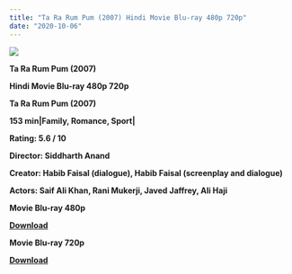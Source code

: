 ```yaml
---
title: "Ta Ra Rum Pum (2007) Hindi Movie Blu-ray 480p 720p"
date: "2020-10-06"
---
```


[**![](https://1.bp.blogspot.com/-y7wLvxnppzk/XunQjN1yk_I/AAAAAAAADak/3n8J6Wod6h4M-etwsAmHY32Gbp9cuJFEACLcBGAsYHQ/s1600/tararunmjgv.jpg)**](https://1.bp.blogspot.com/-y7wLvxnppzk/XunQjN1yk_I/AAAAAAAADak/3n8J6Wod6h4M-etwsAmHY32Gbp9cuJFEACLcBGAsYHQ/s1600/tararunmjgv.jpg)

 **Ta Ra Rum Pum (2007)**

**Hindi Movie Blu-ray 480p 720p** 

**Ta Ra Rum Pum (2007)**

**153 min|Family, Romance, Sport|**

**Rating: 5.6 / 10** 

**Director: Siddharth Anand**

**Creator: Habib Faisal (dialogue), Habib Faisal (screenplay and dialogue)**

**Actors: Saif Ali Khan, Rani Mukerji, Javed Jaffrey, Ali Haji**

 **Movie Blu-ray 480p** 

**[Download](https://myglinks.xyz/6093)** 

 **Movie Blu-ray 720p** 

**[Download](https://myglinks.xyz/6094)**
